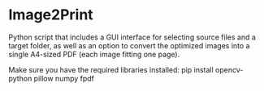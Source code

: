 # Image2Print
Python script that includes a GUI interface for selecting source files and a target folder, as well as an option to convert the optimized images into a single A4-sized PDF (each image fitting one page).


Make sure you have the required libraries installed:
pip install opencv-python pillow numpy fpdf
